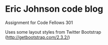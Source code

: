 # Eric Johnson code blog

Assignment for Code Fellows 301

Uses some layout styles from Twitter Bootstrap (http://getbootstrap.com/2.3.2/)
